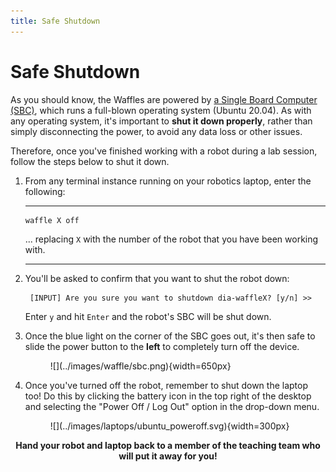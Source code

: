 ```yaml
---  
title: Safe Shutdown  
---
```


# Safe Shutdown

As you should know, the Waffles are powered by [a Single Board Computer (SBC)](../../about/robots/#tb3), which runs a full-blown operating system (Ubuntu 20.04). As with any operating system, it's important to **shut it down properly**, rather than simply disconnecting the power, to avoid any data loss or other issues. 

Therefore, once you've finished working with a robot during a lab session, follow the steps below to shut it down.

1. From any terminal instance running on your robotics laptop, enter the following:

    ***
    ```bash
    waffle X off
    ```
    ... replacing `X` with the number of the robot that you have been working with.
    ***

1. You'll be asked to confirm that you want to shut the robot down: 

        [INPUT] Are you sure you want to shutdown dia-waffleX? [y/n] >> 
    
    Enter `y` and hit `Enter` and the robot's SBC will be shut down. 

1. Once the blue light on the corner of the SBC goes out, it's then safe to slide the power button to the **left** to completely turn off the device. 

    <figure markdown>
      ![](../images/waffle/sbc.png){width=650px}
    </figure>

1. Once you've turned off the robot, remember to shut down the laptop too! Do this by clicking the battery icon in the top right of the desktop and selecting the "Power Off / Log Out" option in the drop-down menu.

    <figure markdown>
      ![](../images/laptops/ubuntu_poweroff.svg){width=300px}
    </figure>

<center>

**Hand your robot and laptop back to a member of the teaching team who will put it away for you!**  

</center>